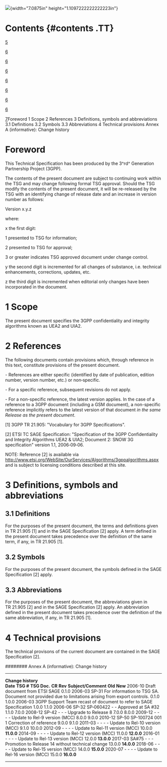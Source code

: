 ![](media/image1.jpeg){width="7.0875in" height="1.1097222222222223in"}

Contents {#contents .TT}
========

[5](#foreword)

[6](#scope)

[6](#references)

[6](#definitions-symbols-and-abbreviations)

[6](#definitions)

[6](#symbols)

[6](#abbreviations)

[6](#technical-provisions)

[7](#annex-a-informative-change-history)Foreword 1 Scope 2 References 3
Definitions, symbols and abbreviations 3.1 Definitions 3.2 Symbols 3.3
Abbreviations 4 Technical provisions Annex A (informative): Change
history

Foreword
========

This Technical Specification has been produced by the 3^rd^ Generation
Partnership Project (3GPP).

The contents of the present document are subject to continuing work
within the TSG and may change following formal TSG approval. Should the
TSG modify the contents of the present document, it will be re-released
by the TSG with an identifying change of release date and an increase in
version number as follows:

Version x.y.z

where:

x the first digit:

1 presented to TSG for information;

2 presented to TSG for approval;

3 or greater indicates TSG approved document under change control.

y the second digit is incremented for all changes of substance, i.e.
technical enhancements, corrections, updates, etc.

z the third digit is incremented when editorial only changes have been
incorporated in the document.

1 Scope
=======

The present document specifies the 3GPP confidentiality and integrity
algorithms known as UEA2 and UIA2.

2 References
============

The following documents contain provisions which, through reference in
this text, constitute provisions of the present document.

\- References are either specific (identified by date of publication,
edition number, version number, etc.) or non‑specific.

\- For a specific reference, subsequent revisions do not apply.

\- For a non-specific reference, the latest version applies. In the case
of a reference to a 3GPP document (including a GSM document), a
non-specific reference implicitly refers to the latest version of that
document *in the same Release as the present document*.

\[1\] 3GPP TR 21.905: \"Vocabulary for 3GPP Specifications\".

\[2\] ETSI TC SAGE Specification: \"Specification of the 3GPP
Confidentiality and Integrity Algorithms UEA2 & UIA2; Document 2: SNOW
3G specification\" version 1.1, 2006‑09‑06.

NOTE: Reference \[2\] is available via
<http://www.etsi.org/WebSite/OurServices/Algorithms/3gppalgorithms.aspx>
and is subject to licensing conditions described at this site.

3 Definitions, symbols and abbreviations
========================================

3.1 Definitions
---------------

For the purposes of the present document, the terms and definitions
given in TR 21.905 \[1\] and in the SAGE Specification \[2\] apply. A
term defined in the present document takes precedence over the
definition of the same term, if any, in TR 21.905 \[1\].

3.2 Symbols
-----------

For the purposes of the present document, the symbols defined in the
SAGE Specification \[2\] apply.

3.3 Abbreviations
-----------------

For the purposes of the present document, the abbreviations given in
TR 21.905 \[2\] and in the SAGE Specification \[2\] apply. An
abbreviation defined in the present document takes precedence over the
definition of the same abbreviation, if any, in TR 21.905 \[1\].

4 Technical provisions
======================

The technical provisons of the current document are contained in the
SAGE Specification \[2\].

######## Annex A (informative): Change history

  -------------------- ------------ -------------- -------- --------- --------------------------------------------------------------------------------------------------- --------- ------------
  **Change history**                                                                                                                                                                
  **Date**             **TSG \#**   **TSG Doc.**   **CR**   **Rev**   **Subject/Comment**                                                                                 **Old**   **New**
  2006-10                                                             Draft document from ETSI SAGE                                                                                 0.1.0
  2006-03              SP-31                                          For information to TSG SA. Document not provided due to limitations arising from export controls.   0.1.0     1.0.0
  2006-03                                                             3GPP Support Team recast of document to refer to SAGE Specification                                 1.0.0     1.1.0
  2006-06              SP-32        SP‑060422      \-       \-        Approved at SA \#32                                                                                 1.1.0     7.0.0
  2008-12              SP-42        \-             \-       \-        Upgrade to Release 8                                                                                7.0.0     8.0.0
  2009-12              \-           \-             \-       \-        Update to Rel-9 version (MCC)                                                                       8.0.0     9.0.0
  2010-12              SP-50        SP-100724      001      1         Correction of reference                                                                             9.0.0     9.1.0
  2011-03              \-           \-             \-       \-        Update to Rel-10 version (MCC)                                                                      9.1.0     10.0.0
  2012-09              \-           \-             \-       \-        Update to Rel-11 version (MCC)                                                                      10.0.0    **11.0.0**
  2014-09              \-           \-             \-       \-        Update to Rel-12 version (MCC)                                                                      11.0.0    **12.0.0**
  2016-01              \-           \-             \-       \-        Update to Rel-13 version (MCC)                                                                      12.0.0    **13.0.0**
  2017-03              SA\#75       \-             \-       \-        Promotion to Release 14 without technical change                                                    13.0.0    **14.0.0**
  2018-06              \-           \-             \-       \-        Update to Rel-15 version (MCC)                                                                      14.0.0    **15.0.0**
  2020-07              \-           \-             \-       \-        Update to Rel-16 version (MCC)                                                                      15.0.0    **16.0.0**
  -------------------- ------------ -------------- -------- --------- --------------------------------------------------------------------------------------------------- --------- ------------
